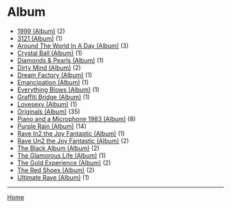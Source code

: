 # Album

  * [1999 (Album)](./album/1999/) (2)
  * [3121 (Album)](./album/3121/) (1)
  * [Around The World In A Day (Album)](./album/around-the-world-in-a-day/) (3)
  * [Crystal Ball (Album)](./album/crystal-ball/) (1)
  * [Diamonds & Pearls (Album)](./album/diamonds-pearls/) (1)
  * [Dirty Mind (Album)](./album/dirty-mind/) (2)
  * [Dream Factory (Album)](./album/dream-factory/) (1)
  * [Emancipation (Album)](./album/emancipation/) (1)
  * [Everything Blows (Album)](./album/everything-blows/) (1)
  * [Graffiti Bridge (Album)](./album/graffiti-bridge/) (1)
  * [Lovesexy (Album)](./album/lovesexy/) (1)
  * [Originals (Album)](./album/originals/) (35)
  * [Piano and a Microphone 1983 (Album)](./album/piano-and-a-microphone-1983/) (8)
  * [Purple Rain (Album)](./album/purple-rain/) (14)
  * [Rave In2 the Joy Fantastic (Album)](./album/rave-in2-the-joy-fantastic/) (1)
  * [Rave Un2 the Joy Fantastic (Album)](./album/rave-un2-the-joy-fantastic/) (2)
  * [The Black Album (Album)](./album/the-black-album/) (2)
  * [The Glamorous Life (Album)](./album/the-glamorous-life/) (1)
  * [The Gold Experience (Album)](./album/the-gold-experience/) (2)
  * [The Red Shoes (Album)](./album/the-red-shoes/) (2)
  * [Ultimate Rave (Album)](./album/ultimate-rave/) (1)

----

[Home](../)
